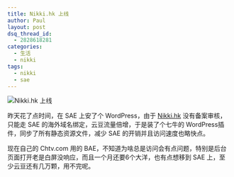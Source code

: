 ```yaml
---
title: Nikki.hk 上线
author: Paul
layout: post
dsq_thread_id:
  - 2828618281
categories:
  - 生活
  - nikki
tags:
  - nikki
  - sae
--- 
```



![Nikki.hk 上线](http://img7.chztv.com/2014-0709/nikki_on_sae.png)

昨天花了点时间，在 SAE 上安了个 WordPress，由于 [Nikki.hk](http://nikki.hk) 没有备案审核，只能走 SAE 的海外域名绑定，云豆流量倍增，于是装了个七牛的 WordPress插件，同步了所有静态资源文件，减少 SAE 的开销并且访问速度也略快点。

现在自己的 Chtv.com 用的 BAE，不知道为啥总是访问会有点问题，特别是后台页面打开老是白屏没响应，而且一个月还要6个大洋，也有点想移到 SAE 上，至少云豆还有几万颗，用不完呢。
